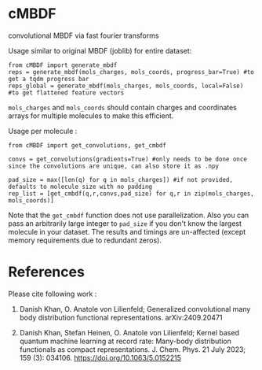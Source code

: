 # cMBDF
convolutional MBDF via fast fourier transforms


Usage similar to original MBDF (joblib) for entire dataset:
```
from cMBDF import generate_mbdf
reps = generate_mbdf(mols_charges, mols_coords, progress_bar=True) #to get a tqdm progress bar
reps_global = generate_mbdf(mols_charges, mols_coords, local=False) #to get flattened feature vectors
```
`mols_charges` and `mols_coords` should contain charges and coordinates arrays for multiple molecules to make this efficient.

Usage per molecule :

```
from cMBDF import get_convolutions, get_cmbdf

convs = get_convolutions(gradients=True) #only needs to be done once since the convolutions are unique, can also store it as .npy 

pad_size = max([len(q) for q in mols_charges]) #if not provided, defaults to molecule size with no padding
rep_list = [get_cmbdf(q,r,convs,pad_size) for q,r in zip(mols_charges, mols_coords)]
```
Note that the `get_cmbdf` function does not use parallelization. Also you can pass an arbitrarily large integer to `pad_size` if you don't know the largest molecule in your dataset. The results and timings are un-affected (except memory requirements due to redundant zeros).

# References
Please cite following work :

1. Danish Khan, O. Anatole von Lilienfeld; Generalized convolutional many body distribution functional representations. arXiv:2409.20471


2. Danish Khan, Stefan Heinen, O. Anatole von Lilienfeld; Kernel based quantum machine learning at record rate: Many-body distribution functionals as compact representations. J. Chem. Phys. 21 July 2023; 159 (3): 034106. https://doi.org/10.1063/5.0152215
